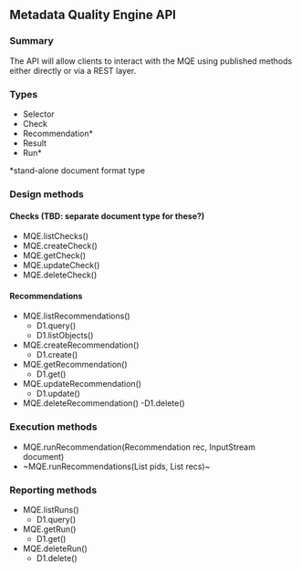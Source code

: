 ## Metadata Quality Engine API

### Summary

The API will allow clients to interact with the MQE using published methods either directly
or via a REST layer.

### Types
- Selector
- Check
- Recommendation*
- Result
- Run* 

*stand-alone document format type

### Design methods
#### Checks (TBD: separate document type for these?)
- MQE.listChecks()
- MQE.createCheck()
- MQE.getCheck()
- MQE.updateCheck()
- MQE.deleteCheck()

#### Recommendations
- MQE.listRecommendations()
	- D1.query()
	- D1.listObjects()
- MQE.createRecommendation()
	- D1.create()
- MQE.getRecommendation()
	- D1.get()
- MQE.updateRecommendation()
	- D1.update()
- MQE.deleteRecommendation()
	-D1.delete()

### Execution methods
- MQE.runRecommendation(Recommendation rec, InputStream document)
- ~MQE.runRecommendations(List<Identifier> pids, List<Recommendation> recs)~

### Reporting methods
- MQE.listRuns()
	- D1.query()
- MQE.getRun()
	- D1.get()
- MQE.deleteRun()
	- D1.delete()
